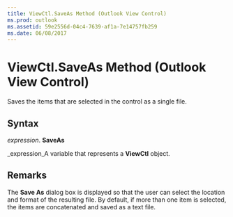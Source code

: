 ```yaml
---
title: ViewCtl.SaveAs Method (Outlook View Control)
ms.prod: outlook
ms.assetid: 59e2556d-04c4-7639-af1a-7e14757fb259
ms.date: 06/08/2017
---
```



# ViewCtl.SaveAs Method (Outlook View Control)

Saves the items that are selected in the control as a single file.


## Syntax

 _expression_. **SaveAs**

 _expression_A variable that represents a **ViewCtl** object.


## Remarks

The **Save As** dialog box is displayed so that the user can select the location and format of the resulting file. By default, if more than one item is selected, the items are concatenated and saved as a text file.


